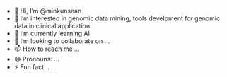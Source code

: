- 👋 Hi, I’m @minkunsean
- 👀 I’m interested in genomic data mining, tools develpment for genomic data in clinical application
- 🌱 I’m currently learning AI
- 💞️ I’m looking to collaborate on ...
- 📫 How to reach me ...
- 😄 Pronouns: ...
- ⚡ Fun fact: ...

<!---
minkunsean/minkunsean is a ✨ special ✨ repository because its `README.md` (this file) appears on your GitHub profile.
You can click the Preview link to take a look at your changes.
--->
